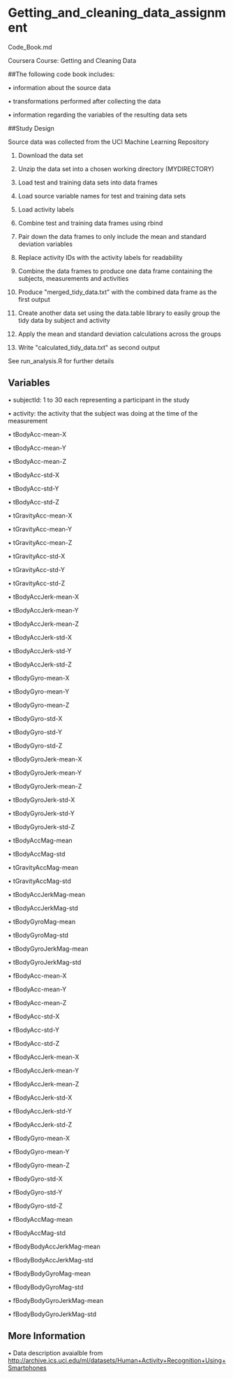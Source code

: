 # Getting_and_cleaning_data_assignment

Code_Book.md

Coursera Course: Getting and Cleaning Data

##The following code book includes: 

• information about the source data 

• transformations performed after collecting the data 

• information regarding the variables of the resulting data sets 
 
 
##Study Design 

Source data was collected from the UCI Machine Learning Repository 

1. Download the data set 

2. Unzip the data set into a chosen working directory (MYDIRECTORY) 

3. Load test and training data sets into data frames 

4. Load source variable names for test and training data sets 

5. Load activity labels 

6. Combine test and training data frames using rbind 

7. Pair down the data frames to only include the mean and standard deviation variables 

8. Replace activity IDs with the activity labels for readability 

9. Combine the data frames to produce one data frame containing the subjects, measurements and activities 

10. Produce "merged_tidy_data.txt" with the combined data frame as the first output 

11. Create another data set using the data.table library to easily group the tidy data by subject and activity 

12. Apply the mean and standard deviation calculations across the groups 

13. Write "calculated_tidy_data.txt" as second output

See run_analysis.R for further details 
 
## Variables 

• subjectId: 1 to 30 each representing a participant in the study 

• activity: the activity that the subject was doing at the time of the measurement 

• tBodyAcc-mean-X 

• tBodyAcc-mean-Y 

• tBodyAcc-mean-Z 

• tBodyAcc-std-X 

• tBodyAcc-std-Y 

• tBodyAcc-std-Z 

• tGravityAcc-mean-X 

• tGravityAcc-mean-Y 

• tGravityAcc-mean-Z 

• tGravityAcc-std-X 

• tGravityAcc-std-Y 

• tGravityAcc-std-Z 

• tBodyAccJerk-mean-X 

• tBodyAccJerk-mean-Y 

• tBodyAccJerk-mean-Z 

• tBodyAccJerk-std-X 

• tBodyAccJerk-std-Y 

• tBodyAccJerk-std-Z 

• tBodyGyro-mean-X 

• tBodyGyro-mean-Y 

• tBodyGyro-mean-Z 

• tBodyGyro-std-X 

• tBodyGyro-std-Y 

• tBodyGyro-std-Z 

• tBodyGyroJerk-mean-X 

• tBodyGyroJerk-mean-Y 

• tBodyGyroJerk-mean-Z 

• tBodyGyroJerk-std-X 

• tBodyGyroJerk-std-Y 

• tBodyGyroJerk-std-Z 

• tBodyAccMag-mean 

• tBodyAccMag-std 

• tGravityAccMag-mean 

• tGravityAccMag-std 

• tBodyAccJerkMag-mean 

• tBodyAccJerkMag-std 

• tBodyGyroMag-mean 

• tBodyGyroMag-std 

• tBodyGyroJerkMag-mean 

• tBodyGyroJerkMag-std 

• fBodyAcc-mean-X 

• fBodyAcc-mean-Y 

• fBodyAcc-mean-Z 

• fBodyAcc-std-X 

• fBodyAcc-std-Y 

• fBodyAcc-std-Z 

• fBodyAccJerk-mean-X 

• fBodyAccJerk-mean-Y 

• fBodyAccJerk-mean-Z 

• fBodyAccJerk-std-X 

• fBodyAccJerk-std-Y 

• fBodyAccJerk-std-Z 

• fBodyGyro-mean-X 

• fBodyGyro-mean-Y 

• fBodyGyro-mean-Z 

• fBodyGyro-std-X 

• fBodyGyro-std-Y 

• fBodyGyro-std-Z 

• fBodyAccMag-mean 

• fBodyAccMag-std 

• fBodyBodyAccJerkMag-mean 

• fBodyBodyAccJerkMag-std 

• fBodyBodyGyroMag-mean 

• fBodyBodyGyroMag-std 

• fBodyBodyGyroJerkMag-mean 

• fBodyBodyGyroJerkMag-std 

## More Information

• Data description avaialble from http://archive.ics.uci.edu/ml/datasets/Human+Activity+Recognition+Using+Smartphones
